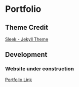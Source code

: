 # Portfolio

## Theme Credit
<a href="https://github.com/janczizikow/sleek" target="_blank">Sleek - Jekyll Theme</a>

## Development

### Website under construction
[Portfolio Link](https://rutupanchal.github.io/portfolio/)
